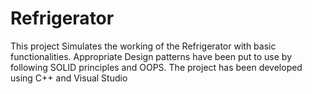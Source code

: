 # Refrigerator
This project Simulates the working of the Refrigerator with basic functionalities. Appropriate Design patterns have been put to use by following SOLID principles and OOPS. The project has been developed using C++ and Visual Studio
